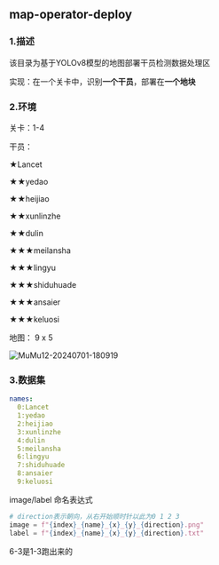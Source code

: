## map-operator-deploy

### 1.描述

该目录为基于YOLOv8模型的地图部署干员检测数据处理区

实现：在一个关卡中，识别**一个干员**，部署在**一个地块**

### 2.环境

关卡：1-4

干员：

★Lancet

★★yedao

★★heijiao

★★xunlinzhe

★★dulin

★★★meilansha

★★★lingyu

★★★shiduhuade

★★★ansaier

★★★keluosi

地图： 9 x 5

![MuMu12-20240701-180919](README.assets/MuMu12-20240701-180919.png)



### 3.数据集

```yaml
names:
  0:Lancet
  1:yedao
  2:heijiao
  3:xunlinzhe
  4:dulin
  5:meilansha
  6:lingyu
  7:shiduhuade
  8:ansaier
  9:keluosi
```

image/label 命名表达式

```python
# direction表示朝向，从右开始顺时针以此为0 1 2 3
image = f"{index}_{name}_{x}_{y}_{direction}.png"
label = f"{index}_{name}_{x}_{y}_{direction}.txt"
```

6-3是1-3跑出来的
